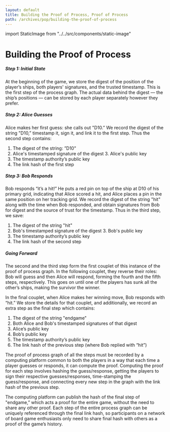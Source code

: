 ```yaml
---
layout: default
title: Building the Proof of Process, Proof of Process
path: /archives/pop/building-the-proof-of-process
---
```

import StaticImage from "../../src/components/static-image"

# Building the Proof of Process

##### Step 1: Initial State
At the beginning of the game, we store the digest of the position of the player’s ships, both players' signatures, and the trusted timestamp. This is the first step of the process graph. The actual data behind the digest — the ship’s positions — can be stored by each player separately however they prefer.

##### Step 2: Alice Guesses
Alice makes her first guess: she calls out "D10.” We record the digest of the string "D10,” timestamp it, sign it, and link it to the first step. Thus the second step contains:

1. The digest of the string: ”D10"
2. Alice's timestamped signature of the digest 3. Alice's public key
3. The timestamp authority’s public key
4. The link hash of the first step

##### Step 3: Bob Responds
Bob responds “it’s a hit!” He puts a red pin on top of the ship at D10 of his primary grid, indicating that Alice scored a hit, and Alice places a pin in the same position on her tracking grid. We record the digest of the string "hit" along with the time when Bob responded, and obtain signatures from Bob for digest and the source of trust for the timestamp. Thus in the third step, we save:

1. The digest of the string "hit"
2. Bob's timestamped signature of the digest 3. Bob's public key
3. The timestamp authority’s public key
4. The link hash of the second step

##### Going Forward
The second and the third step form the first couplet of this instance of the proof of process graph. In the following couplet, they reverse their roles: Bob will guess and then Alice will respond, forming the fourth and the fifth steps, respectively. This goes on until one of the players has sunk all the other’s ships, making the survivor the winner.

In the final couplet, when Alice makes her winning move, Bob responds with “hit.” We store the details for that couplet, and additionally, we record an extra step as the final step which contains:

1. The digest of the string "endgame"
2. Both Alice and Bob's timestamped signatures of that digest
3. Alice’s public key
4. Bob’s public key
5. The timestamp authority’s public key
6. The link hash of the previous step (where Bob replied with “hit”)

The proof of process graph of all the steps must be recorded by a computing platform common to both the players in a way that each time a player guesses or responds, it can compute the proof. Computing the proof for each step involves hashing the guess/response, getting the players to sign their respective guesses/responses, time-stamping the guess/response, and connecting every new step in the graph with the link hash of the previous step.

The computing platform can publish the hash of the final step of "endgame,” which acts a proof for the entire game, without the need to share any other proof. Each step of the entire process graph can be uniquely referenced through the final link hash, so participants on a network of board game enthusiasts only need to share final hash with others as a proof of the game’s history.
